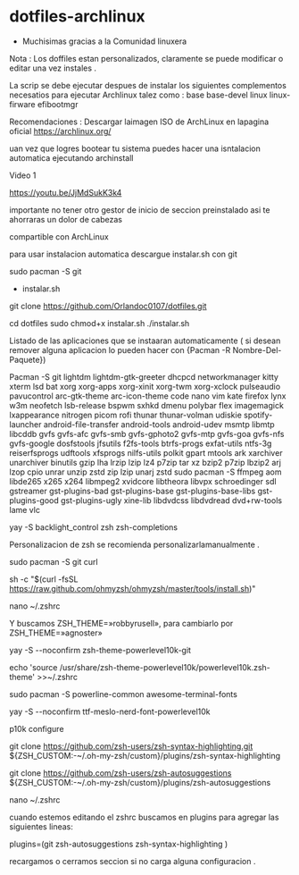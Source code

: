 # dotfiles-archlinux

- Muchisimas gracias a la Comunidad linuxera

Nota : Los doffiles estan personalizados, claramente se puede modificar o editar una vez instales . 

La scrip se debe ejecutar despues de instalar los siguientes complementos necesatios para ejecutar Archlinux
talez como : base base-devel linux linux-firware efibootmgr 

Recomendaciones : Descargar laimagen ISO de ArchLinux en lapagina oficial https://archlinux.org/ 

uan vez que logres bootear tu sistema puedes hacer una isntalacion automatica ejecutando archinstall

Video 1 

https://youtu.be/JjMdSukK3k4


importante no tener otro gestor de inicio de seccion preinstalado asi te ahorraras un dolor de cabezas

compartible con ArchLinux

para usar instalacion automatica descargue instalar.sh con git 

sudo pacman -S git

* instalar.sh 

git clone https://github.com/Orlandoc0107/dotfiles.git

cd dotfiles
sudo chmod+x instalar.sh
./instalar.sh

Listado de las aplicaciones que se instaaran automaticamente ( si desean remover alguna aplicacion lo pueden hacer con {Pacman -R Nombre-Del-Paquete})

Pacman -S git lightdm lightdm-gtk-greeter dhcpcd networkmanager kitty xterm lsd bat xorg xorg-apps xorg-xinit xorg-twm xorg-xclock pulseaudio pavucontrol arc-gtk-theme arc-icon-theme code nano vim kate firefox lynx w3m neofetch lsb-release bspwm sxhkd dmenu polybar flex imagemagick lxappearance nitrogen picom rofi thunar thunar-volman udiskie spotify-launcher android-file-transfer android-tools android-udev msmtp libmtp libcddb gvfs gvfs-afc gvfs-smb gvfs-gphoto2 gvfs-mtp gvfs-goa gvfs-nfs gvfs-google dosfstools jfsutils f2fs-tools btrfs-progs exfat-utils ntfs-3g reiserfsprogs udftools xfsprogs nilfs-utils polkit gpart mtools ark xarchiver unarchiver binutils gzip lha lrzip lzip lz4 p7zip tar xz bzip2 p7zip lbzip2 arj lzop cpio unrar unzip zstd zip lzip unarj zstd sudo pacman -S ffmpeg aom libde265 x265 x264 libmpeg2 xvidcore libtheora libvpx schroedinger sdl gstreamer gst-plugins-bad gst-plugins-base gst-plugins-base-libs gst-plugins-good gst-plugins-ugly xine-lib libdvdcss libdvdread dvd+rw-tools lame vlc 



yay -S backlight_control zsh zsh-completions



Personalizacion de zsh se recomienda personalizarlamanualmente .

sudo pacman -S git curl

sh -c "$(curl -fsSL https://raw.github.com/ohmyzsh/ohmyzsh/master/tools/install.sh)"


nano ~/.zshrc

Y buscamos ZSH_THEME=»robbyrusell», para cambiarlo por ZSH_THEME=»agnoster»


yay -S --noconfirm zsh-theme-powerlevel10k-git

echo 'source /usr/share/zsh-theme-powerlevel10k/powerlevel10k.zsh-theme' >>~/.zshrc

sudo pacman -S powerline-common awesome-terminal-fonts

yay -S --noconfirm ttf-meslo-nerd-font-powerlevel10k

p10k configure

git clone https://github.com/zsh-users/zsh-syntax-highlighting.git ${ZSH_CUSTOM:-~/.oh-my-zsh/custom}/plugins/zsh-syntax-highlighting


git clone https://github.com/zsh-users/zsh-autosuggestions ${ZSH_CUSTOM:-~/.oh-my-zsh/custom}/plugins/zsh-autosuggestions


nano ~/.zshrc

cuando estemos editando el zshrc buscamos en plugins para agregar las siguientes lineas:

plugins=(git
zsh-autosuggestions
zsh-syntax-highlighting
)

recargamos o cerramos seccion si no carga alguna configuracion .

